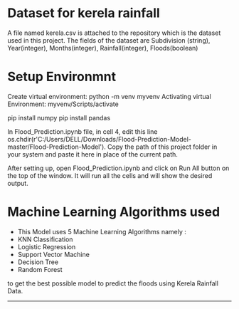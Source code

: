 # Dataset for kerela rainfall

A file named kerela.csv is attached to the repository which is the dataset used in this project. The fields of the dataset are Subdivision (string), Year(integer), Months(integer), Rainfall(integer), Floods(boolean)

# Setup Environmnt

Create virtual environment: python -m venv myvenv
Activating virtual Environment: myvenv/Scripts/activate

pip install numpy
pip install pandas

In Flood_Prediction.ipynb file, in cell 4, edit this line os.chdir(r'C:/Users/DELL/Downloads/Flood-Prediction-Model-master/Flood-Prediction-Model'). Copy the path of this project folder in your system and paste it here in place of the current path.

After setting up, open Flood_Prediction.ipynb and click on Run All button on the top of the window.
It will run all the cells and will show the desired output. 

# Machine Learning Algorithms used

- This Model uses 5 Machine Learning Algorithms namely : 
- KNN Classification
- Logistic Regression
- Support Vector Machine
- Decision Tree
- Random Forest 

to get the best possible model to predict the floods using Kerela Rainfall Data.
<hr>
